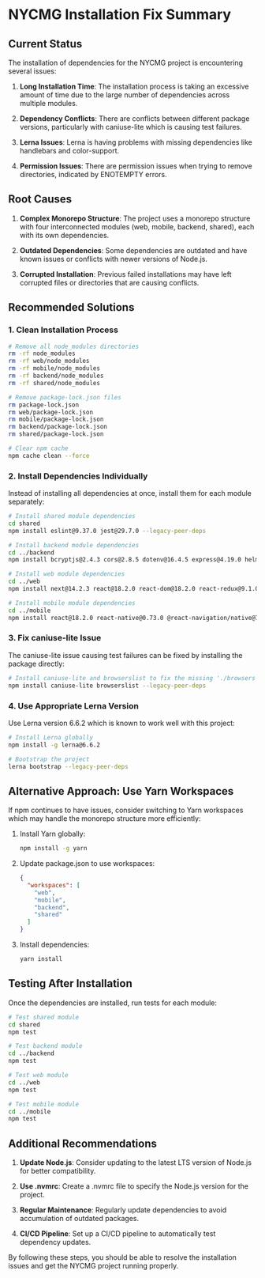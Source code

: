 # NYCMG Installation Fix Summary

## Current Status

The installation of dependencies for the NYCMG project is encountering several issues:

1. **Long Installation Time**: The installation process is taking an excessive amount of time due to the large number of dependencies across multiple modules.

2. **Dependency Conflicts**: There are conflicts between different package versions, particularly with caniuse-lite which is causing test failures.

3. **Lerna Issues**: Lerna is having problems with missing dependencies like handlebars and color-support.

4. **Permission Issues**: There are permission issues when trying to remove directories, indicated by ENOTEMPTY errors.

## Root Causes

1. **Complex Monorepo Structure**: The project uses a monorepo structure with four interconnected modules (web, mobile, backend, shared), each with its own dependencies.

2. **Outdated Dependencies**: Some dependencies are outdated and have known issues or conflicts with newer versions of Node.js.

3. **Corrupted Installation**: Previous failed installations may have left corrupted files or directories that are causing conflicts.

## Recommended Solutions

### 1. Clean Installation Process

```bash
# Remove all node_modules directories
rm -rf node_modules
rm -rf web/node_modules
rm -rf mobile/node_modules
rm -rf backend/node_modules
rm -rf shared/node_modules

# Remove package-lock.json files
rm package-lock.json
rm web/package-lock.json
rm mobile/package-lock.json
rm backend/package-lock.json
rm shared/package-lock.json

# Clear npm cache
npm cache clean --force
```

### 2. Install Dependencies Individually

Instead of installing all dependencies at once, install them for each module separately:

```bash
# Install shared module dependencies
cd shared
npm install eslint@9.37.0 jest@29.7.0 --legacy-peer-deps

# Install backend module dependencies
cd ../backend
npm install bcryptjs@2.4.3 cors@2.8.5 dotenv@16.4.5 express@4.19.0 helmet@7.0.0 joi@17.12.0 jsonwebtoken@9.0.2 multer@1.4.5-lts.1 pg@8.11.0 sequelize@6.37.0 sharp@0.33.0 winston@3.13.0 eslint@9.37.0 jest@29.7.0 nodemon@3.1.0 supertest@6.3.4 --legacy-peer-deps

# Install web module dependencies
cd ../web
npm install next@14.2.3 react@18.2.0 react-dom@18.2.0 react-redux@9.1.0 @reduxjs/toolkit@2.2.3 axios@1.6.8 mapbox-gl@3.3.0 @mui/material@5.15.15 @mui/icons-material@5.15.15 eslint@9.37.0 eslint-config-next@15.5.4 jest@29.7.0 @testing-library/jest-dom@6.4.2 @testing-library/react@14.2.1 @testing-library/user-event@14.5.2 --legacy-peer-deps

# Install mobile module dependencies
cd ../mobile
npm install react@18.2.0 react-native@0.73.0 @react-navigation/native@7.1.18 @react-navigation/stack@7.4.9 react-native-maps@1.8.4 react-native-vector-icons@10.0.0 react-redux@9.1.0 @reduxjs/toolkit@2.2.3 axios@1.6.8 react-native-track-player@4.0.0 @babel/core@7.24.0 @babel/runtime@7.24.0 @react-native/eslint-config@0.82.0 babel-jest@29.7.0 eslint@9.37.0 jest@29.7.0 @react-native/babel-preset@0.82.0 react-test-renderer@18.2.0 --legacy-peer-deps
```

### 3. Fix caniuse-lite Issue

The caniuse-lite issue causing test failures can be fixed by installing the package directly:

```bash
# Install caniuse-lite and browserslist to fix the missing './browsers' module
npm install caniuse-lite browserslist --legacy-peer-deps
```

### 4. Use Appropriate Lerna Version

Use Lerna version 6.6.2 which is known to work well with this project:

```bash
# Install Lerna globally
npm install -g lerna@6.6.2

# Bootstrap the project
lerna bootstrap --legacy-peer-deps
```

## Alternative Approach: Use Yarn Workspaces

If npm continues to have issues, consider switching to Yarn workspaces which may handle the monorepo structure more efficiently:

1. Install Yarn globally:
   ```bash
   npm install -g yarn
   ```

2. Update package.json to use workspaces:
   ```json
   {
     "workspaces": [
       "web",
       "mobile",
       "backend",
       "shared"
     ]
   }
   ```

3. Install dependencies:
   ```bash
   yarn install
   ```

## Testing After Installation

Once the dependencies are installed, run tests for each module:

```bash
# Test shared module
cd shared
npm test

# Test backend module
cd ../backend
npm test

# Test web module
cd ../web
npm test

# Test mobile module
cd ../mobile
npm test
```

## Additional Recommendations

1. **Update Node.js**: Consider updating to the latest LTS version of Node.js for better compatibility.

2. **Use .nvmrc**: Create a .nvmrc file to specify the Node.js version for the project.

3. **Regular Maintenance**: Regularly update dependencies to avoid accumulation of outdated packages.

4. **CI/CD Pipeline**: Set up a CI/CD pipeline to automatically test dependency updates.

By following these steps, you should be able to resolve the installation issues and get the NYCMG project running properly.